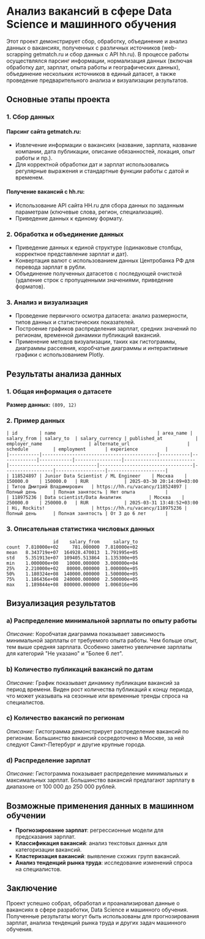 # Анализ вакансий в сфере Data Science и машинного обучения

Этот проект демонстрирует сбор, обработку, объединение и анализ данных о вакансиях, полученных с различных источников (web-scrapping getmatch.ru и сбор данных с API hh.ru). В процессе работы осуществлялся парсинг информации, нормализация данных (включая обработку дат, зарплат, опыта работы и географических данных), объединение нескольких источников в единый датасет, а также проведение предварительного анализа и визуализации результатов.

## Основные этапы проекта

### 1. Сбор данных

#### Парсинг сайта getmatch.ru:
- Извлечение информации о вакансиях (название, зарплата, название компании, дата публикации, описание обязанностей, локация, опыт работы и пр.).
- Для корректной обработки дат и зарплат использовались регулярные выражения и стандартные функции работы с датой и временем.

#### Получение вакансий с hh.ru:
- Использование API сайта HH.ru для сбора данных по заданным параметрам (ключевые слова, регион, специализация).
- Приведение данных к единому формату.

### 2. Обработка и объединение данных

- Приведение данных к единой структуре (одинаковые столбцы, корректное представление зарплат и дат).
- Конвертация валют с использованием данных Центробанка РФ для перевода зарплат в рубли.
- Объединение полученных датасетов с последующей очисткой (удаление строк с пропущенными значениями, приведение форматов).

### 3. Анализ и визуализация

- Проведение первичного осмотра датасета: анализ размерности, типов данных и статистических показателей.
- Построение графиков распределения зарплат, средних значений по регионам, временной динамики публикаций вакансий.
- Применение методов визуализации, таких как гистограммы, диаграммы рассеяния, коробчатые диаграммы и интерактивные графики с использованием Plotly.

## Результаты анализа данных

### 1. Общая информация о датасете

**Размер данных:** `(809, 12)`


### 2. Пример данных
```plaintext
| id        | name                                     | area_name | salary_from | salary_to  | salary_currency | published_at            | employer_name                 | alternate_url                     | schedule         | employment       | experience          |
|-----------|------------------------------------------|-----------|-------------|------------|-----------------|--------------------------|--------------------------------|----------------------------------|------------------|------------------|---------------------|
| 118524897 | Junior Data Scientist / ML Engineer    | Москва    | 150000.0    | 150000.0   | RUR             | 2025-03-30 20:14:09+03:00 | Титов Дмитрий Владимирович   | https://hh.ru/vacancy/118524897 | Полный день      | Полная занятость | Нет опыта           |
| 118975236 | Data scientist/Data Аналитик          | Москва    | 250000.0    | 250000.0   | RUR             | 2025-03-31 13:48:52+03:00 | Hi, Rockits!                 | https://hh.ru/vacancy/118975236 | Полный день      | Полная занятость | От 3 до 6 лет       |
```

### 3. Описательная статистика числовых данных
```plaintext
                 id    salary_from     salary_to
count  7.810000e+02     781.000000  7.810000e+02
mean   8.343719e+07  164928.470013  1.791995e+05
std    5.351913e+07  109405.513864  1.135300e+05
min    1.000000e+00   10000.000000  3.000000e+04
25%    2.210000e+02   80000.000000  1.000000e+05
50%    1.180324e+08  140000.000000  1.500000e+05
75%    1.186436e+08  240000.000000  2.500000e+05
max    1.189844e+08  800000.000000  1.006016e+06
```

## Визуализация результатов

### a) Распределение минимальной зарплаты по опыту работы

_Описание:_ Коробчатая диаграмма показывает зависимость минимальной зарплаты от требуемого опыта работы. Чем больше опыт, тем выше средняя зарплата. Особенно заметно увеличение зарплаты для категорий "Не указано" и "Более 6 лет".

### b) Количество публикаций вакансий по датам

_Описание:_ График показывает динамику публикации вакансий за период времени. Виден рост количества публикаций к концу периода, что может указывать на сезонные или временные тренды спроса на специалистов.

### c) Количество вакансий по регионам

_Описание:_ Гистограмма демонстрирует распределение вакансий по регионам. Большинство вакансий сосредоточено в Москве, за ней следуют Санкт-Петербург и другие крупные города.

### d) Распределение зарплат

_Описание:_ Гистограмма показывает распределение минимальных и максимальных зарплат. Большинство вакансий предлагают зарплату в диапазоне от 100 000 до 250 000 рублей.

## Возможные применения данных в машинном обучении

- **Прогнозирование зарплат**: регрессионные модели для предсказания зарплат.
- **Классификация вакансий**: анализ текстовых данных для категоризации вакансий.
- **Кластеризация вакансий**: выявление схожих групп вакансий.
- **Анализ тенденций рынка труда**: исследование изменений спроса на специалистов.

## Заключение
Проект успешно собрал, обработал и проанализировал данные о вакансиях в сфере разработки, Data Science и машинного обучения. Полученные результаты могут быть использованы для прогнозирования зарплат, анализа тенденций рынка труда и других задач машинного обучения.


